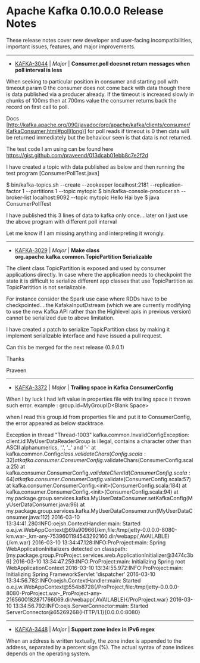 
<!---
# Licensed to the Apache Software Foundation (ASF) under one
# or more contributor license agreements.  See the NOTICE file
# distributed with this work for additional information
# regarding copyright ownership.  The ASF licenses this file
# to you under the Apache License, Version 2.0 (the
# "License"); you may not use this file except in compliance
# with the License.  You may obtain a copy of the License at
#
#     http://www.apache.org/licenses/LICENSE-2.0
#
# Unless required by applicable law or agreed to in writing, software
# distributed under the License is distributed on an "AS IS" BASIS,
# WITHOUT WARRANTIES OR CONDITIONS OF ANY KIND, either express or implied.
# See the License for the specific language governing permissions and
# limitations under the License.
-->
# Apache Kafka  0.10.0.0 Release Notes

These release notes cover new developer and user-facing incompatibilities, important issues, features, and major improvements.


---

* [KAFKA-3044](https://issues.apache.org/jira/browse/KAFKA-3044) | *Major* | **Consumer.poll doesnot return messages when poll interval is less**

When seeking to particular position in consumer and starting poll with timeout param 0 the consumer does not come back with data though there is data published via a producer already. If the timeout is increased slowly in chunks of 100ms then at 700ms value the consumer returns back the record on first call to poll.

Docs [http://kafka.apache.org/090/javadoc/org/apache/kafka/clients/consumer/KafkaConsumer.html#poll(long)] for poll reads if timeout is 0 then data will be returned immediately but the behaviour seen is that data is not returned.

The test code I am using can be found here https://gist.github.com/praveend/013dcab01ebb8c7e2f2d

I have created a topic with data published as below and then running the test program [ConsumerPollTest.java]

$ bin/kafka-topics.sh --create --zookeeper localhost:2181 --replication-factor 1 --partitions 1 --topic mytopic
$ bin/kafka-console-producer.sh --broker-list localhost:9092 --topic mytopic
Hello
Hai
bye
$ java ConsumerPollTest

I have published this 3 lines of data to kafka only once....later on I just use the above program with different poll interval

Let me know if I am missing anything and interpreting it wrongly.


---

* [KAFKA-3029](https://issues.apache.org/jira/browse/KAFKA-3029) | *Major* | **Make class org.apache.kafka.common.TopicPartition Serializable**

The client class TopicPartition is exposed and used by consumer applications directly. In case where the application needs to checkpoint the state it is difficult to serialize different app classes that use TopicPartition as TopicParitition is not serializable.

For instance consider the Spark use case where RDDs have to be checkpointed....the KafakaInputDstream (which we are currently modifying to use the new Kafka API rather than the Highlevel apis in previous version) cannot be serialized due to above limitation.

I have created a patch to serialize TopicPartition class by making it implement serializable interface and have issued a pull request.

Can this be merged for the next release (0.9.0.1)

Thanks

Praveen


---

* [KAFKA-3372](https://issues.apache.org/jira/browse/KAFKA-3372) | *Major* | **Trailing space in Kafka ConsumerConfig**

When I by luck I had left value in properties file with trailing space it thrown such error.
example : 
group.id=MyGroupID\<Blank Space\>

when I read this group.id from properties file and put it to ConsumerConfig, the error appeared as below stacktrace.



Exception in thread "Thread-1003" kafka.common.InvalidConfigException: client.id MyUserDataReaderGroup  is illegal, contains a character other than ASCII alphanumerics, '.', '\_' and '-'
        at kafka.common.Config$class.validateChars(Config.scala:32)
        at kafka.consumer.ConsumerConfig$.validateChars(ConsumerConfig.scala:25)
        at kafka.consumer.ConsumerConfig$.validateClientId(ConsumerConfig.scala:64)
        at kafka.consumer.ConsumerConfig$.validate(ConsumerConfig.scala:57)
        at kafka.consumer.ConsumerConfig.\<init\>(ConsumerConfig.scala:184)
        at kafka.consumer.ConsumerConfig.\<init\>(ConsumerConfig.scala:94)
        at my.package.group.services.kafka.MyUserDataConsumer.setKafkaConfig(MyUserDataConsumer.java:96)
        at my.package.group.services.kafka.MyUserDataConsumer.run(MyUserDataConsumer.java:112)
2016-03-10 13:34:41.280:INFO:oejsh.ContextHandler:main: Started o.e.j.w.WebAppContext@69a90966{/km,file:/tmp/jetty-0.0.0.0-8080-km.war-\_km-any-7539601194543292160.dir/webapp/,AVAILABLE}{/km.war}
2016-03-10 13:34:47.128:INFO:ProProject:main: Spring WebApplicationInitializers detected on classpath: [my.package.group.ProProject.services.web.ApplicationInitializer@3474c3b6]
2016-03-10 13:34:47.259:INFO:ProProject:main: Initializing Spring root WebApplicationContext
2016-03-10 13:34:55.972:INFO:ProProject:main: Initializing Spring FrameworkServlet 'dispatcher'
2016-03-10 13:34:56.782:INFO:oejsh.ContextHandler:main: Started o.e.j.w.WebAppContext@554b8728{/ProProject,file:/tmp/jetty-0.0.0.0-8080-ProProject.war-\_ProProject-any-2165600182871766069.dir/webapp/,AVAILABLE}{/ProProject.war}
2016-03-10 13:34:56.792:INFO:oejs.ServerConnector:main: Started ServerConnector@65269268{HTTP/1.1}{0.0.0.0:8080}


---

* [KAFKA-3448](https://issues.apache.org/jira/browse/KAFKA-3448) | *Major* | **Support zone index in IPv6 regex**

When an address is written textually, the zone index is appended to the address, separated by a percent sign (%). The actual syntax of zone indices depends on the operating system.



